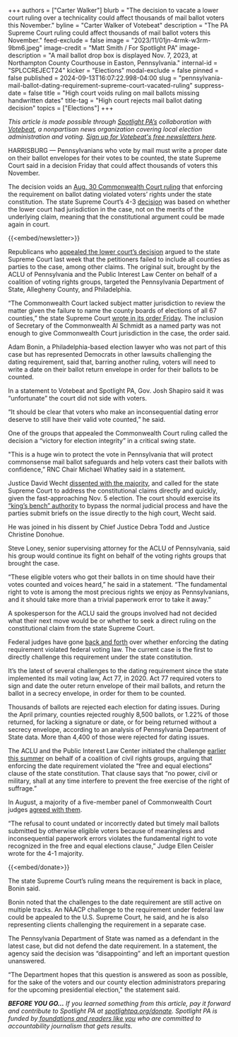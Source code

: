 +++
authors = ["Carter Walker"]
blurb = "The decision to vacate a lower court ruling over a technicality could affect thousands of mail ballot voters this November."
byline = "Carter Walker of Votebeat"
description = "The PA Supreme Court ruling could affect thousands of mail ballot voters this November."
feed-exclude = false
image = "2023/11/01jn-4rmk-w3rm-9bm6.jpeg"
image-credit = "Matt Smith / For Spotlight PA"
image-description = "A mail ballot drop box is displayed Nov. 7, 2023, at Northampton County Courthouse in Easton, Pennsylvania."
internal-id = "SPLCCREJECT24"
kicker = "Elections"
modal-exclude = false
pinned = false
published = 2024-09-13T16:07:22.998-04:00
slug = "pennsylvania-mail-ballot-dating-requirement-supreme-court-vacated-ruling"
suppress-date = false
title = "High court voids ruling on mail ballots missing handwritten dates"
title-tag = "High court rejects mail ballot dating decision"
topics = ["Elections"]
+++

<em>This article is made possible through </em><a href="https://www.spotlightpa.org/"><em>Spotlight PA’s</em></a><em> collaboration with </em><a href="https://www.votebeat.org/"><em>Votebeat</em></a><em>, a nonpartisan news organization covering local election administration and voting. </em><a href="https://www.votebeat.org/newsletters/"><em>Sign up for Votebeat&#39;s free newsletters here</em></a><em>.</em>

HARRISBURG — Pennsylvanians who vote by mail must write a proper date on their ballot envelopes for their votes to be counted, the state Supreme Court said in a decision Friday that could affect thousands of voters this November.

The decision voids an <a href="https://www.votebeat.org/pennsylvania/2024/08/30/undated-mail-ballots-case-commonwealth-court-ruling-aclu/">Aug. 30 Commonwealth Court ruling</a> that enforcing the requirement on ballot dating violated voters’ rights under the state constitution. The state Supreme Court’s 4-3 <a href="https://www.pacourts.us/assets/opinions/Supreme/out/J-79-2024pco%20-%20106072150281081766.pdf?cb=1">decision</a> was based on whether the lower court had jurisdiction in the case, not on the merits of the underlying claim, meaning that the constitutional argument could be made again in court.

{{<embed/newsletter>}}

Republicans who <a href="https://www.votebeat.org/pennsylvania/2024/09/06/pennsylvania-court-favors-voting-rights-groups-in-butler-county-case-over-provisional-ballots/">appealed the lower court’s decision</a> argued to the state Supreme Court last week that the petitioners failed to include all counties as parties to the case, among other claims. The original suit, brought by the ACLU of Pennsylvania and the Public Interest Law Center on behalf of a coalition of voting rights groups, targeted the Pennsylvania Department of State, Allegheny County, and Philadelphia.

“The Commonwealth Court lacked subject matter jurisdiction to review the matter given the failure to name the county boards of elections of all 67 counties,” the state Supreme Court <a href="https://www.pacourts.us/assets/opinions/Supreme/out/J-79-2024pco%20-%20106072150281081766.pdf?cb=1">wrote in its order Friday</a>. The inclusion of Secretary of the Commonwealth Al Schmidt as a named party was not enough to give Commonwealth Court jurisdiction in the case, the order said.

Adam Bonin, a Philadelphia-based election lawyer who was not part of this case but has represented Democrats in other lawsuits challenging the dating requirement, said that, barring another ruling, voters will need to write a date on their ballot return envelope in order for their ballots to be counted.

In a statement to Votebeat and Spotlight PA, Gov. Josh Shapiro said it was “unfortunate” the court did not side with voters.

“It should be clear that voters who make an inconsequential dating error deserve to still have their valid vote counted,” he said.

One of the groups that appealed the Commonwealth Court ruling called the decision a “victory for election integrity” in a critical swing state.

&#34;This is a huge win to protect the vote in Pennsylvania that will protect commonsense mail ballot safeguards and help voters cast their ballots with confidence,” RNC Chair Michael Whatley said in a statement.

Justice David Wecht <a href="https://www.pacourts.us/assets/opinions/Supreme/out/J-79-2024ds%20-%20106072150281082240.pdf?cb=1">dissented with the majority</a>, and called for the state Supreme Court to address the constitutional claims directly and quickly, given the fast-approaching Nov. 5 election. The court should exercise its <a href="https://www.pacourts.us/Storage/media/pdfs/20210224/033123-extraordinaryjurisdiction-001741.pdf">“king’s bench” authority</a> to bypass the normal judicial process and have the parties submit briefs on the issue directly to the high court, Wecht said.

He was joined in his dissent by Chief Justice Debra Todd and Justice Christine Donohue.

Steve Loney, senior supervising attorney for the ACLU of Pennsylvania, said his group would continue its fight on behalf of the voting rights groups that brought the case.

“These eligible voters who got their ballots in on time should have their votes counted and voices heard,” he said in a statement. “The fundamental right to vote is among the most precious rights we enjoy as Pennsylvanians, and it should take more than a trivial paperwork error to take it away.”

A spokesperson for the ACLU said the groups involved had not decided what their next move would be or whether to seek a direct ruling on the constitutional claim from the state Supreme Court.

Federal judges have gone <a href="https://www.votebeat.org/pennsylvania/2023/11/21/pennsylvania-undated-mail-ballots-voting-access-appeal/">back and forth</a> over whether enforcing the dating requirement violated federal voting law. The current case is the first to directly challenge this requirement under the state constitution.

It’s the latest of several challenges to the dating requirement since the state implemented its mail voting law, Act 77, in 2020. Act 77 required voters to sign and date the outer return envelope of their mail ballots, and return the ballot in a secrecy envelope, in order for them to be counted.

Thousands of ballots are rejected each election for dating issues. During the April primary, counties rejected roughly 8,500 ballots, or 1.22% of those returned, for lacking a signature or date, or for being returned without a secrecy envelope, according to an analysis of Pennsylvania Department of State data. More than 4,400 of those were rejected for dating issues.

The ACLU and the Public Interest Law Center initiated the challenge <a href="https://www.votebeat.org/pennsylvania/2024/05/29/aclu-challenges-ballot-date-requirement-act-77-commonwealth-court/">earlier this summer</a> on behalf of a coalition of civil rights groups, arguing that enforcing the date requirement violated the “free and equal elections” clause of the state constitution. That clause says that “no power, civil or military, shall at any time interfere to prevent the free exercise of the right of suffrage.”

In August, a majority of a five-member panel of Commonwealth Court judges <a href="https://www.spotlightpa.org/news/2024/08/pennsylvania-mail-ballot-date-dating-commonwealth-court-ruling-republican-appeal/">agreed with them</a>.

“The refusal to count undated or incorrectly dated but timely mail ballots submitted by otherwise eligible voters because of meaningless and inconsequential paperwork errors violates the fundamental right to vote recognized in the free and equal elections clause,” Judge Ellen Ceisler wrote for the 4-1 majority.

{{<embed/donate>}}

The state Supreme Court’s ruling means the requirement is back in place, Bonin said.

Bonin noted that the challenges to the date requirement are still active on multiple tracks. An NAACP challenge to the requirement under federal law could be appealed to the U.S. Supreme Court, he said, and he is also representing clients challenging the requirement in a separate case.

The Pennsylvania Department of State was named as a defendant in the latest case, but did not defend the date requirement. In a statement, the agency said the decision was “disappointing” and left an important question unanswered.

“The Department hopes that this question is answered as soon as possible, for the sake of the voters and our county election administrators preparing for the upcoming presidential election,&#34; the statement said.

<strong><em>BEFORE YOU GO…</em></strong><em> If you learned something from this article, pay it forward and contribute to Spotlight PA at </em><a href="https://www.spotlightpa.org/donate"><em>spotlightpa.org/donate</em></a><em>. Spotlight PA is funded by</em><a href="https://www.spotlightpa.org/support"><em> foundations and readers like you</em></a><em> who are committed to accountability journalism that gets results.</em>

